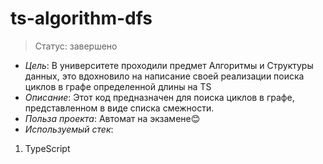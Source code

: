 # ts-algorithm-dfs
> Статус: завершено

- _Цель_:
В университете проходили предмет Алгоритмы и Структуры данных, это вдохновило на написание своей реализации поиска циклов в графе определенной длины на TS
- _Описание_:
Этот код предназначен для поиска циклов в графе, представленном в виде списка смежности.
- _Польза проекта_: 
Автомат на экзамене😊
- _Используемый стек_:
1. TypeScript
